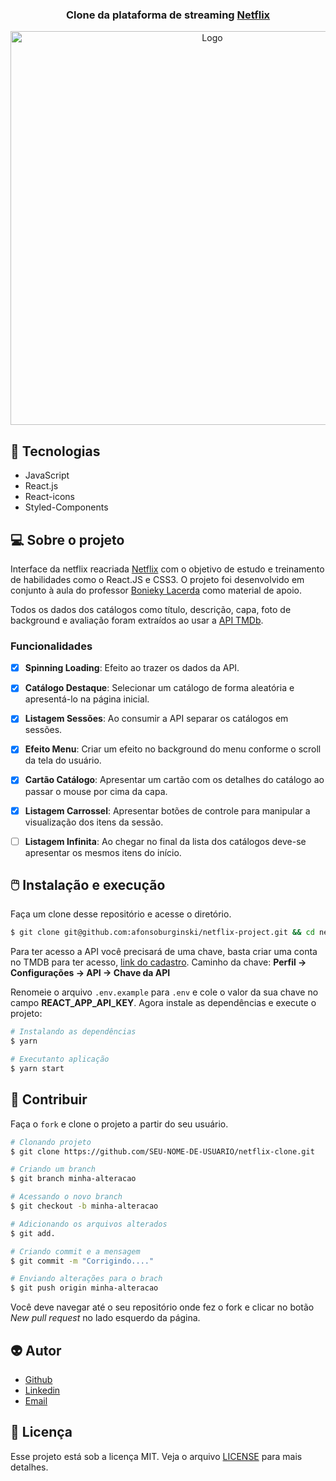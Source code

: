 
<h3 align = "center" fontSize="60px">
  Clone da plataforma de streaming <a href="https://www.netflix.com/">Netflix</a>
</h3>
<p align="center">
    <img src="src/assets/netflix-screen.png.jpg" alt="Logo" height=630></a>


## :rocket: Tecnologias
-  JavaScript
-  React.js
-  React-icons
-  Styled-Components
## 💻 Sobre o projeto

Interface da netflix reacriada [Netflix](https://www.netflix.com) com o objetivo de estudo e treinamento de habilidades como o React.JS e CSS3. O projeto foi desenvolvido em conjunto à aula do professor [Bonieky Lacerda](https://www.youtube.com/watch?v=tBweoUiMsDg&ab_channel=BoniekyLacerda) como material de apoio.

Todos os dados dos catálogos como título, descrição, capa, foto de background e avaliação foram extraídos ao usar a [API TMDb](https://www.themoviedb.org/documentation/api).

### Funcionalidades

- [x] **Spinning Loading**: Efeito ao trazer os dados da API.

- [x] **Catálogo Destaque**: Selecionar um catálogo de forma aleatória e apresentá-lo na página inicial.

- [x] **Listagem Sessões**: Ao consumir a API separar os catálogos em sessões.

- [x] **Efeito Menu**: Criar um efeito no background do menu conforme o scroll da tela do usuário.

- [x] **Cartão Catálogo**: Apresentar um cartão com os detalhes do catálogo ao passar o mouse por cima da capa.

- [x] **Listagem Carrossel**: Apresentar botões de controle para manipular a visualização dos itens da sessão.

- [ ] **Listagem Infinita**: Ao chegar no final da lista dos catálogos deve-se apresentar os mesmos itens do início.


## :computer_mouse: Instalação e execução

Faça um clone desse repositório e acesse o diretório.

```bash
$ git clone git@github.com:afonsoburginski/netflix-project.git && cd netflix-project
```

Para ter acesso a API você precisará de uma chave, basta criar uma conta no TMDB para ter acesso, [link do cadastro](https://www.themoviedb.org/signup). Caminho da chave: **Perfil -> Configurações -> API -> Chave da API**

Renomeie o arquivo `.env.example` para `.env` e cole o valor da sua chave no campo **REACT_APP_API_KEY**. Agora instale as dependências e execute o projeto:

```bash
# Instalando as dependências
$ yarn

# Executanto aplicação
$ yarn start
```

## :space_invader: Contribuir

Faça o `fork` e clone o projeto a partir do seu usuário.

```bash
# Clonando projeto
$ git clone https://github.com/SEU-NOME-DE-USUARIO/netflix-clone.git

# Criando um branch
$ git branch minha-alteracao

# Acessando o novo branch
$ git checkout -b minha-alteracao

# Adicionando os arquivos alterados
$ git add.

# Criando commit e a mensagem
$ git commit -m "Corrigindo...."

# Enviando alterações para o brach
$ git push origin minha-alteracao
```
Você deve navegar até o seu repositório onde fez o fork e clicar no botão *New pull request* no lado esquerdo da página.

## :alien: Autor
-  [Github](https://github.com/afonsoburginski/)
-  [Linkedin](https://www.linkedin.com/in/afonso-kevin-burginski-76aa05175/)
-  [Email](mailto:burginskikevin@gmail.com/)

## 📝 Licença

Esse projeto está sob a licença MIT. Veja o arquivo [LICENSE](LICENSE.md) para mais detalhes.

